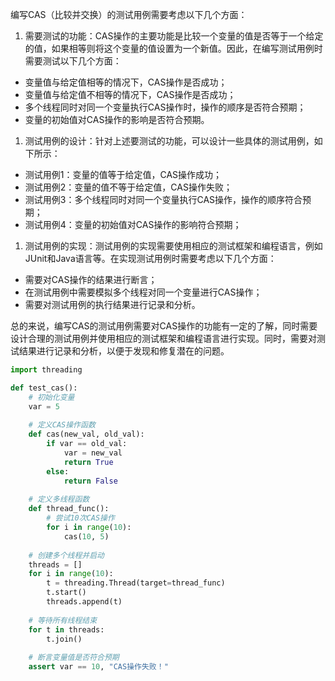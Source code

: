 编写CAS（比较并交换）的测试用例需要考虑以下几个方面：

1. 需要测试的功能：CAS操作的主要功能是比较一个变量的值是否等于一个给定的值，如果相等则将这个变量的值设置为一个新值。因此，在编写测试用例时需要测试以下几个方面：

- 变量值与给定值相等的情况下，CAS操作是否成功；
- 变量值与给定值不相等的情况下，CAS操作是否成功；
- 多个线程同时对同一个变量执行CAS操作时，操作的顺序是否符合预期；
- 变量的初始值对CAS操作的影响是否符合预期。

1. 测试用例的设计：针对上述要测试的功能，可以设计一些具体的测试用例，如下所示：

- 测试用例1：变量的值等于给定值，CAS操作成功；
- 测试用例2：变量的值不等于给定值，CAS操作失败；
- 测试用例3：多个线程同时对同一个变量执行CAS操作，操作的顺序符合预期；
- 测试用例4：变量的初始值对CAS操作的影响符合预期；

1. 测试用例的实现：测试用例的实现需要使用相应的测试框架和编程语言，例如JUnit和Java语言等。在实现测试用例时需要考虑以下几个方面：

- 需要对CAS操作的结果进行断言；
- 在测试用例中需要模拟多个线程对同一个变量进行CAS操作；
- 需要对测试用例的执行结果进行记录和分析。

总的来说，编写CAS的测试用例需要对CAS操作的功能有一定的了解，同时需要设计合理的测试用例并使用相应的测试框架和编程语言进行实现。同时，需要对测试结果进行记录和分析，以便于发现和修复潜在的问题。

```python
import threading

def test_cas():
    # 初始化变量
    var = 5
    
    # 定义CAS操作函数
    def cas(new_val, old_val):
        if var == old_val:
            var = new_val
            return True
        else:
            return False
    
    # 定义多线程函数
    def thread_func():
        # 尝试10次CAS操作
        for i in range(10):
            cas(10, 5)
    
    # 创建多个线程并启动
    threads = []
    for i in range(10):
        t = threading.Thread(target=thread_func)
        t.start()
        threads.append(t)
    
    # 等待所有线程结束
    for t in threads:
        t.join()
    
    # 断言变量值是否符合预期
    assert var == 10, "CAS操作失败！"

```

